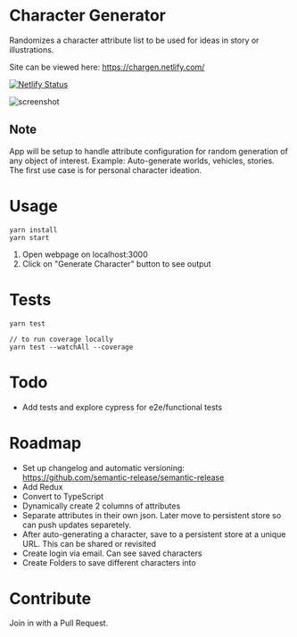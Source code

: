 
# Character Generator

Randomizes a character attribute list to be used for ideas in story or illustrations.

Site can be viewed here: https://chargen.netlify.com/

[![Netlify Status](https://api.netlify.com/api/v1/badges/238cac10-cac7-4a54-bd15-91f093b280af/deploy-status)](https://app.netlify.com/sites/chargen/deploys)

![screenshot](https://content.screencast.com/users/Ryan.Regalado/folders/Default/media/559aff0a-f66e-47b1-92c1-558eb01fe46c/IMG_1283.PNG)

## Note
App will be setup to handle attribute configuration for random generation of any object of interest. Example: Auto-generate worlds, vehicles, stories. The first use case is for personal character ideation.

# Usage

```
yarn install
yarn start
```

1. Open webpage on localhost:3000
2. Click on "Generate Character" button to see output

# Tests

```
yarn test

// to run coverage locally
yarn test --watchAll --coverage
```

# Todo

* Add tests and explore cypress for e2e/functional tests

# Roadmap

* Set up changelog and automatic versioning: https://github.com/semantic-release/semantic-release
* Add Redux
* Convert to TypeScript
* Dynamically create 2 columns of attributes
* Separate attributes in their own json. Later move to persistent store so can push updates separetely.
* After auto-generating a character, save to a persistent store at a unique URL. This can be shared or revisited
* Create login via email. Can see saved characters
* Create Folders to save different characters into

# Contribute

Join in with a Pull Request.

